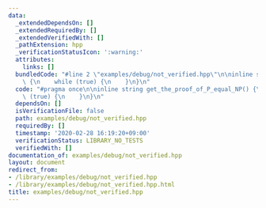 ```yaml
---
data:
  _extendedDependsOn: []
  _extendedRequiredBy: []
  _extendedVerifiedWith: []
  _pathExtension: hpp
  _verificationStatusIcon: ':warning:'
  attributes:
    links: []
  bundledCode: "#line 2 \"examples/debug/not_verified.hpp\"\n\ninline string get_the_proof_of_P_equal_NP()\
    \ {\n    while (true) {\n    }\n}\n"
  code: "#pragma once\n\ninline string get_the_proof_of_P_equal_NP() {\n    while\
    \ (true) {\n    }\n}\n"
  dependsOn: []
  isVerificationFile: false
  path: examples/debug/not_verified.hpp
  requiredBy: []
  timestamp: '2020-02-28 16:19:20+09:00'
  verificationStatus: LIBRARY_NO_TESTS
  verifiedWith: []
documentation_of: examples/debug/not_verified.hpp
layout: document
redirect_from:
- /library/examples/debug/not_verified.hpp
- /library/examples/debug/not_verified.hpp.html
title: examples/debug/not_verified.hpp
---
```

